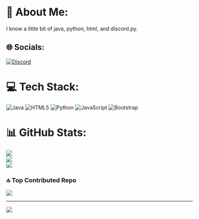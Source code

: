 # 💫 About Me:
I know a little bit of java, python, html, and discord.py.


## 🌐 Socials:
[![Discord](https://img.shields.io/badge/Discord-%237289DA.svg?logo=discord&logoColor=white)](https://discord.gg/https://discord.gg/4VFepC7) 

# 💻 Tech Stack:
![Java](https://img.shields.io/badge/java-%23ED8B00.svg?style=flat&logo=java&logoColor=white) ![HTML5](https://img.shields.io/badge/html5-%23E34F26.svg?style=flat&logo=html5&logoColor=white) ![Python](https://img.shields.io/badge/python-3670A0?style=flat&logo=python&logoColor=ffdd54) ![JavaScript](https://img.shields.io/badge/javascript-%23323330.svg?style=flat&logo=javascript&logoColor=%23F7DF1E) ![Bootstrap](https://img.shields.io/badge/bootstrap-%23563D7C.svg?style=flat&logo=bootstrap&logoColor=white)
# 📊 GitHub Stats:
![](https://github-readme-stats.vercel.app/api?username=RJ1002&theme=dark&hide_border=true&include_all_commits=true&count_private=false)<br/>
![](https://github-readme-streak-stats.herokuapp.com/?user=RJ1002&theme=dark&hide_border=true)<br/>
![](https://github-readme-stats.vercel.app/api/top-langs/?username=RJ1002&theme=dark&hide_border=true&include_all_commits=true&count_private=false&layout=compact)

### 🔝 Top Contributed Repo
![](https://github-contributor-stats.vercel.app/api?username=RJ1002&limit=5&theme=dark&combine_all_yearly_contributions=true)

---
[![](https://visitcount.itsvg.in/api?id=RJ1002&icon=0&color=0)](https://visitcount.itsvg.in)

<!-- Proudly created with GPRM ( https://gprm.itsvg.in ) -->
